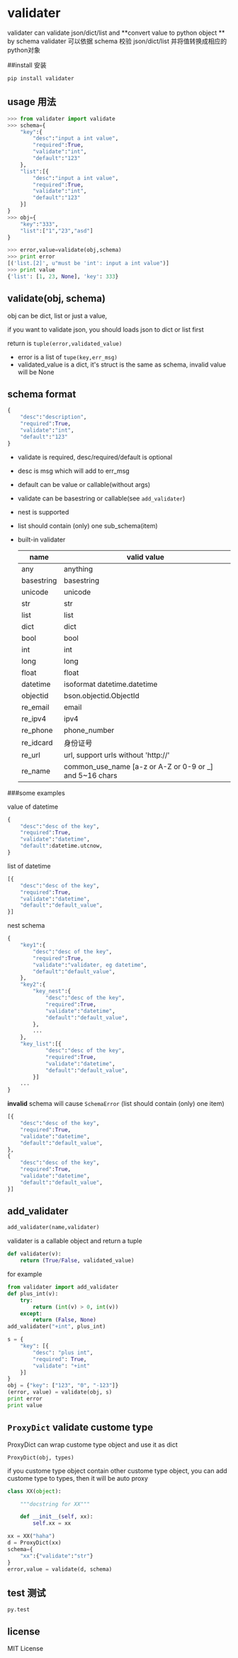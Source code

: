 # validater 

validater can validate json/dict/list and **convert value to python object ** by schema
validater 可以依据 schema 校验 json/dict/list 并将值转换成相应的python对象


##install 安装

	pip install validater


## usage 用法

```python
>>> from validater import validate
>>> schema={
	"key":{
		"desc":"input a int value",
		"required":True,
		"validate":"int",
		"default":"123"
	},
	"list":[{
		"desc":"input a int value",
		"required":True,
		"validate":"int",
		"default":"123"
	}]
}
>>> obj={
	"key":"333",
	"list":["1","23","asd"]
}

>>> error,value=validate(obj,schema)
>>> print error
[('list.[2]', u"must be 'int': input a int value")]
>>> print value
{'list': [1, 23, None], 'key': 333}
```


## validate(obj, schema)

obj can be dict, list or just a value, 

if you want to validate json, you should loads json to dict or list first

return is `tuple(error,validated_value)`

- error is a list of `tupe(key,err_msg)`
- validated_value is a dict, it's struct is the same as schema, invalid value will be None


## schema format

```python
{
	"desc":"description",
	"required":True,
	"validate":"int",
	"default":"123"
}
```

- validate is required, desc/required/default is optional
- desc is msg which will add to err_msg
- default can be value or callable(without args)
- validate can be basestring or callable(see `add_validater`)
- nest is supported
- list should contain (only) one sub_schema(item)
- built-in validater

	|name           | valid value 
	|---------------|-----------------------------------
	|any            | anything
	|basestring     | basestring
	|unicode        | unicode
	|str            | str
	|list           | list
	|dict           | dict
	|bool           | bool
	|int            | int
	|long           | long
	|float          | float
	|datetime       | isoformat datetime.datetime
	|objectid       | bson.objectid.ObjectId
	|re_email       | email
	|re_ipv4        | ipv4
	|re_phone       | phone_number
	|re_idcard      | 身份证号
	|re_url         | url, support urls without 'http://'
	|re_name        | common_use_name [a-z or A-Z or 0-9 or _] and 5~16 chars 

###some examples

value of datetime
```python
{
    "desc":"desc of the key",
    "required":True,
    "validate":"datetime",
    "default":datetime.utcnow,
}
```
list of datetime
```python
[{
    "desc":"desc of the key",
    "required":True,
    "validate":"datetime",
    "default":"default_value",
}]
```
nest schema
```python
{
    "key1":{
        "desc":"desc of the key",
        "required":True,
        "validate":"validater, eg datetime",
        "default":"default_value",
    },
    "key2":{
        "key_nest":{
            "desc":"desc of the key",
            "required":True,
            "validate":"datetime",
            "default":"default_value",
        },
        ...
    },
    "key_list":[{
            "desc":"desc of the key",
            "required":True,
            "validate":"datetime",
            "default":"default_value",
        }]
    ...
}   
```

**invalid** schema will cause `SchemaError` (list should contain (only) one item)
```python
[{
    "desc":"desc of the key",
    "required":True,
    "validate":"datetime",
    "default":"default_value",
},
{
    "desc":"desc of the key",
    "required":True,
    "validate":"datetime",
    "default":"default_value",
}]
```


## add_validater

```python
add_validater(name,validater)
```

validater is a callable object and return a tuple
```python
def validater(v):
	return (True/False, validated_value)
```

for example
```python
from validater import add_validater
def plus_int(v):
    try:
        return (int(v) > 0, int(v))
    except:
        return (False, None)
add_validater("+int", plus_int)

s = {
    "key": [{
        "desc": "plus int",
        "required": True,
        "validate": "+int"
    }]
}
obj = {"key": ["123", "0", "-123"]}
(error, value) = validate(obj, s)
print error
print value
```

## `ProxyDict` validate custome type

ProxyDict can wrap custome type object and use it as dict

	ProxyDict(obj, types)

if you custome type object contain other custome type object, you can add custome type to types, then it will be auto proxy 

```python
class XX(object):

    """docstring for XX"""

    def __init__(self, xx):
        self.xx = xx

xx = XX("haha")
d = ProxyDict(xx)
schema={
	"xx":{"validate":"str"}
}
error,value = validate(d, schema)
```


## test 测试
	
	py.test

## license 

MIT License